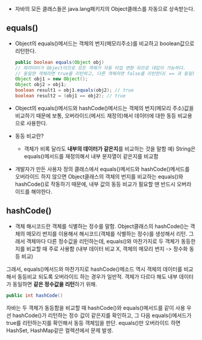 * 자바의 모든 클래스들은 java.lang패키지의 Object클래스를 자동으로 상속받는다.

## equals()
* Object의 equals()메서드는 객체의 번지(메모리주소)를 비교하고
    boolean값으로 리턴한다.
    ```java
    public boolean equals(Object obj)
    // 파라미터가 Object이므로 모든 객체가 자동 타입 변환 되므로 대입이 가능하다.
    // 동일한 객체라면 true를 리턴하고, 다른 객체라면 false를 리턴한다( == 과 동일)
    Object obj1 = new Object();
    Object obj2 = obj1;
    boolean result1 = obj1.equals(obj2); // true
    boolean result2 = (obj1 == obj2); // true
    ```

* Object의 equals()메서드와 hashCode()메서드는 객체의 번지(메모리 주소)값을 비교하기 때문에 보통, 오버라이드(메서드 재정의)해서 데이터에 대한 동등 비교용으로 사용한다.

* 동등 비교란?
    * 객체가 비록 달라도 **내부의 데이터가 같은지**를 비교하는 것을 말함
    예) String은 equals()메서드를 재정의해서 내부 문자열이 같은지를 비교함

* 개발자가 만든 사용자 정의 클래스에서 equals()메서드와 hashCode()메서드를 
오버라이드 하지 않으면 Object클래스의 객체의 번지를 비교하는 equals()와 hashCode()로
작동하기 때문에, 내부 값의 동등 비교가 필요할 땐 반드시 오버라이드를 해야한다.

## hashCode()
* 객체 해시코드란 객체를 식별하는 정수를 말함.
Object클래스의 hashCode()는 객체의 메모리 번지를 이용해서 해시코드(객체를 식별하는 정수)를 생성해서 리턴. 그래서 객체마다 다른 정수값을 리턴하는데, 
equals()와 마찬가지로 두 객체가 동등한지를 비교할 때 주로 사용함
(내부 데이터 비교 X, 객체의 메모리 번지 -> 정수화 동등 비교)

그래서, equals()메서드와 마찬가지로 hashCode()메소드 역시 객체의 데이터를 비교해서
동등비교 되도록 오버라이드 하는 경우가 일반적.
객체가 다르다 해도 내부 데이터가 동일하면 **같은 정수값을 리턴**하기 위해.

```java
public int hashCode()
```

자바는 두 객체가 동등함을 비교할 때 hashCode()와 equals()메서드를 같이 사용
우선 hashCode()가 리턴하는 정수 값이 같은지를 확인하고,
그 다음 equals()메서드가 true를 리턴하는지를 확인해서 동등 객체임을 판단.
equals()만 오버라이드 하면 HashSet, HashMap같은 컬렉션에서 문제 발생.






